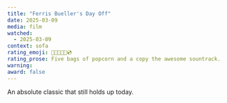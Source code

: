 ```yaml
---
title: "Ferris Bueller's Day Off"
date: 2025-03-09
media: film
watched:
  - 2025-03-09
context: sofa
rating_emoji: 🍿🍿🍿🍿🍿💿
rating_prose: Five bags of popcorn and a copy the awesome sountrack.
warning:
award: false
---
```


An absolute classic that still holds up today.
